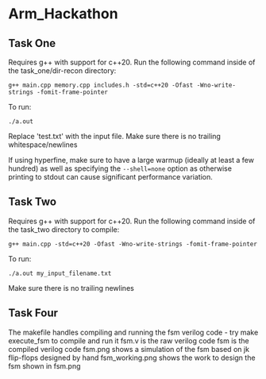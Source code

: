 # Arm_Hackathon

## Task One
Requires g++ with support for c++20.
Run the following command inside of the task_one/dir-recon directory:
```
g++ main.cpp memory.cpp includes.h -std=c++20 -Ofast -Wno-write-strings -fomit-frame-pointer
```
To run:
```
./a.out
```
Replace 'test.txt' with the input file. Make sure there is no trailing whitespace/newlines

If using hyperfine, make sure to have a large warmup (ideally at least a few hundred) as well as specifying the `--shell=none` option as otherwise printing to stdout can cause significant performance variation.

## Task Two
Requires g++ with support for c++20.
Run the following command inside of the task_two directory to compile:
```
g++ main.cpp -std=c++20 -Ofast -Wno-write-strings -fomit-frame-pointer
```
To run:
```
./a.out my_input_filename.txt
```
Make sure there is no trailing newlines

## Task Four
The makefile handles compiling and running the fsm verilog code - try make execute_fsm to compile and run it
fsm.v is the raw verilog code
fsm is the compiled verilog code
fsm.png shows a simulation of the fsm based on jk flip-flops designed by hand
fsm_working.png shows the work to design the fsm shown in fsm.png
